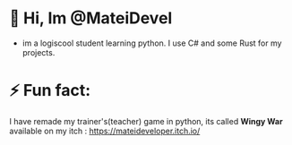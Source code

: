  # 👋 Hi, Im @MateiDevel
- im a logiscool student learning python. I use C# and some Rust for my projects.
# ⚡ Fun fact:
  I have remade my trainer's(teacher) game in python, its called **Wingy War** available on my itch : https://mateideveloper.itch.io/

<!---
MateiDevel/MateiDevel is a ✨ special ✨ repository because its `README.md` (this file) appears on your GitHub profile.
You can click the Preview link to take a look at your changes.
--->
